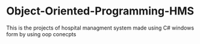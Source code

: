 # Object-Oriented-Programming-HMS
This is the projects of hospital managment system made using C# windows form by using oop conecpts
